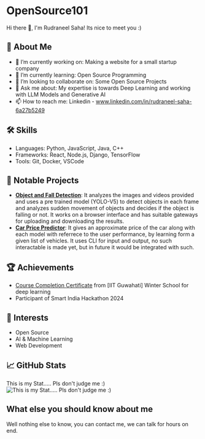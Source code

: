 # OpenSource101

Hi there 👋, I'm Rudraneel Saha! Its nice to meet you :)

## 🚀 About Me
- 🔭 I’m currently working on: Making a website for a small startup company
- 🌱 I’m currently learning: Open Source Programming
- 👯 I’m looking to collaborate on: Some Open Source Projects
- 💬 Ask me about: My expertise is towards Deep Learning and working with LLM Models and Generative AI
- 📫 How to reach me: Linkedin - www.linkedin.com/in/rudraneel-saha-6a27b5249


## 🛠️ Skills
- Languages: Python, JavaScript, Java, C++
- Frameworks: React, Node.js, Django, TensorFlow
- Tools: Git, Docker, VSCode

## 🌟 Notable Projects
- **[Object and Fall Detection](https://github.com/Rudraneel-Saha/Object-and-fall-detection)**: It analyzes the images and videos provided and uses a pre trained model (YOLO-V5) to detect objects in each frame and analyzes sudden movement of objects and decides if the object is falling or not. It works on a browser interface and has suitable gateways for uploading and downloading the results.
- **[Car Price Predictor](https://github.com/Rudraneel-Saha/Car_price_data_analysis)**: It gives an approximate price of the car along with each model with referrece to the user performance, by learning form a given list of vehicles. It uses CLI for input and output, no such interactable is made yet, but in future it would be integrated with such.

## 🏆 Achievements
- [Course Completion Certificate](https://www.linkedin.com/posts/rudraneel-saha-6a27b5249_artificialintelligence-machinelearning-deeplearning-activity-7285342766828503041-gW8U?utm_source=social_share_send&utm_medium=member_desktop_web&rcm=ACoAAD2FRJoB80nEMnEyKDutNE1JWXV0Es3U8qE) from [IIT Guwahati] Winter School for deep learning
- Participant of Smart India Hackathon 2024

## 🎯 Interests
- Open Source
- AI & Machine Learning
- Web Development

## 📈 GitHub Stats
This is my Stat..... Pls don't judge me :)
![This is my Stat..... Pls don't judge me :)](https://github-readme-stats.vercel.app/api?username=Rudraneel-Saha&show_icons=true&hide_title=true)

## What else you should know about me 
Well nothing else to know, you can contact me, we can talk for hours on end.
